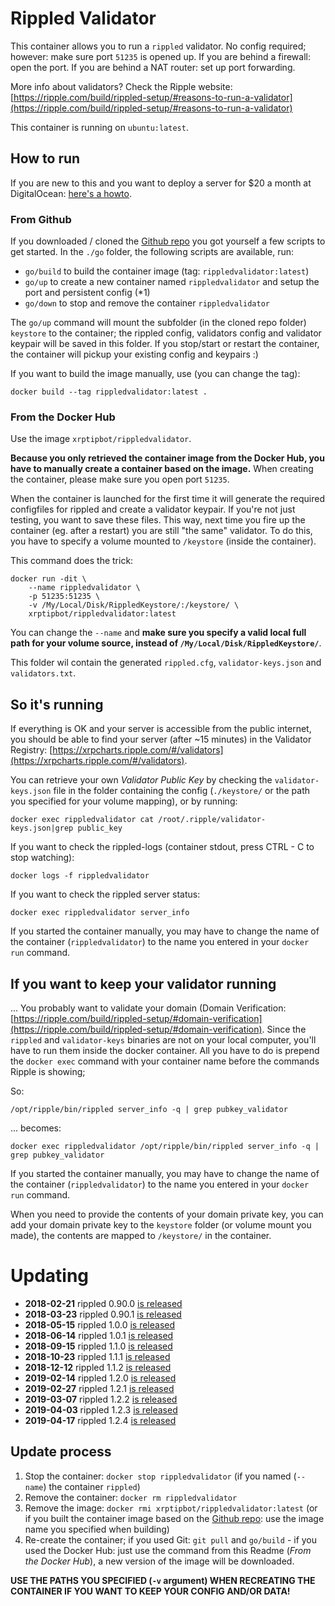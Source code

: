 # Rippled Validator

This container allows you to run a `rippled` validator. No config required; however: make sure port `51235` is opened up. If you are behind a firewall: open the port. If you are behind a NAT router: set up port forwarding.

More info about validators? Check the Ripple website:
[https://ripple.com/build/rippled-setup/#reasons-to-run-a-validator](https://ripple.com/build/rippled-setup/#reasons-to-run-a-validator)

This container is running on `ubuntu:latest`.

## How to run

If you are new to this and you want to deploy a server for $20 a month at DigitalOcean: [here's a howto](https://medium.com/@WietseWind/how-to-run-a-ripple-validator-digitalocean-7e5fca1c3d77).

### From Github

If you downloaded / cloned the [Github repo](https://github.com/WietseWind/docker-rippled-validator) you got yourself a few scripts to get started. In the `./go` folder, the following scripts are available, run:

- `go/build` to build the container image (tag: `rippledvalidator:latest`)
- `go/up` to create a new container named `rippledvalidator` and setup the port and persistent config (*1)
- `go/down` to stop and remove the container `rippledvalidator`

The `go/up` command will mount the subfolder (in the cloned repo folder) `keystore` to the container; the rippled config, validators config and validator keypair will be saved in this folder. If you stop/start or restart the container, the container will pickup your existing config and keypairs :)

If you want to build the image manually, use (you can change the tag):

```
docker build --tag rippledvalidator:latest .
```

### From the Docker Hub

Use the image `xrptipbot/rippledvalidator`.

**Because you only retrieved the container image from the Docker Hub, you have to manually create a container based on the image.** When creating the container, please make sure you open port `51235`.

When the container is launched for the first time it will generate the required configfiles for rippled and create a validator keypair. If you're not just testing, you want to save these files. This way, next time you fire up the container (eg. after a restart) you are still "the same" validator. To do this, you have to specify a volume mounted to `/keystore` (inside the container).

This command does the trick:

```
docker run -dit \
    --name rippledvalidator \
    -p 51235:51235 \
    -v /My/Local/Disk/RippledKeystore/:/keystore/ \
    xrptipbot/rippledvalidator:latest
```

You can change the `--name` and **make sure you specify a valid local full path for your volume source, instead of `/My/Local/Disk/RippledKeystore/`**.

This folder wil contain the generated `rippled.cfg`, `validator-keys.json` and `validators.txt`.

## So it's running

If everything is OK and your server is accessible from the public internet, you should be able to find your server (after ~15 minutes) in the Validator Registry: [https://xrpcharts.ripple.com/#/validators](https://xrpcharts.ripple.com/#/validators).

You can retrieve your own _Validator Public Key_ by checking the `validator-keys.json` file in the folder containing the config (`./keystore/` or the path you specified for your volume mapping), or by running:

```
docker exec rippledvalidator cat /root/.ripple/validator-keys.json|grep public_key
```

If you want to check the rippled-logs (container stdout, press CTRL - C to stop watching):

```
docker logs -f rippledvalidator
```

If you want to check the rippled server status:

```
docker exec rippledvalidator server_info
```

If you started the container manually, you may have to change the name of the container (`rippledvalidator`) to the name you entered in your `docker run` command.

## If you want to keep your validator running

... You probably want to validate your domain (Domain Verification: [https://ripple.com/build/rippled-setup/#domain-verification](https://ripple.com/build/rippled-setup/#domain-verification). Since the `rippled` and `validator-keys` binaries are not on your local computer, you'll have to run them inside the docker container. All you have to do is prepend the `docker exec` command with your container name before the commands Ripple is showing;

So:

```
/opt/ripple/bin/rippled server_info -q | grep pubkey_validator
```

... becomes:

```
docker exec rippledvalidator /opt/ripple/bin/rippled server_info -q | grep pubkey_validator
```

If you started the container manually, you may have to change the name of the container (`rippledvalidator`) to the name you entered in your `docker run` command.

When you need to provide the contents of your domain private key, you can add your domain private key to the `keystore` folder (or volume mount you made), the contents are mapped to `/keystore/` in the container.

# Updating

- **2018-02-21** rippled 0.90.0 [is released](https://ripple.com/dev-blog/rippled-version-0-90-0/)
- **2018-03-23** rippled 0.90.1 [is released](https://ripple.com/dev-blog/rippled-version-0-90-1/)
- **2018-05-15** rippled 1.0.0 [is released](https://twitter.com/nbougalis/status/996385729646297090)
- **2018-06-14** rippled 1.0.1 [is released](https://ripple.com/dev-blog/rippled-version-1-0-1/)
- **2018-09-15** rippled 1.1.0 [is released](https://github.com/ripple/rippled/releases/tag/1.1.0)
- **2018-10-23** rippled 1.1.1 [is released](https://ripple.com/dev-blog/rippled-version-1-1-1/)
- **2018-12-12** rippled 1.1.2 [is released](https://ripple.com/dev-blog/introducing-xrp-ledger-rippled-version-1-1-2/)
- **2019-02-14** rippled 1.2.0 [is released](https://github.com/ripple/rippled/releases/tag/1.2.0)
- **2019-02-27** rippled 1.2.1 [is released](https://github.com/ripple/rippled/releases/tag/1.2.1)
- **2019-03-07** rippled 1.2.2 [is released](https://github.com/ripple/rippled/releases/tag/1.2.2)
- **2019-04-03** rippled 1.2.3 [is released](https://github.com/ripple/rippled/releases/tag/1.2.3)
- **2019-04-17** rippled 1.2.4 [is released](https://github.com/ripple/rippled/releases/tag/1.2.4)

## Update process

1. Stop the container: `docker stop rippledvalidator` (if you named (`--name`) the container `rippled`)
2. Remove the container: `docker rm rippledvalidator`
3. Remove the image: `docker rmi xrptipbot/rippledvalidator:latest` (or if you built the container image based on the [Github repo](https://github.com/WietseWind/docker-rippled-validator): use the image name you specified when building)
4. Re-create the container; if you used Git: `git pull` and `go/build` - if you used the Docker Hub: just use the command from this Readme (_From the Docker Hub_), a new version of the image will be downloaded.

**USE THE PATHS YOU SPECIFIED (`-v` argument) WHEN RECREATING THE CONTAINER IF YOU WANT TO KEEP YOUR CONFIG AND/OR DATA!**
